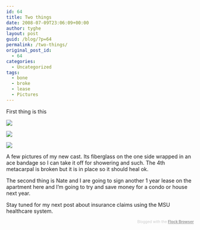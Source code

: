 ```yaml
---
id: 64
title: Two things
date: 2008-07-09T23:06:09+00:00
author: tyghe
layout: post
guid: /blog/?p=64
permalink: /two-things/
original_post_id:
  - 64
categories:
  - Uncategorized
tags:
  - bone
  - broke
  - lease
  - Pictures
---
```

First thing is this
  
[![](http://lh4.ggpht.com/vallardt/SHWXMpJs3OI/AAAAAAAAAk0/zz_Zs8GxaC0/s144/IMGP5273.JPG)](http://picasaweb.google.com/vallardt/Random/photo#5221245586466725090)
  
[![](http://lh4.ggpht.com/vallardt/SHWXNYY50UI/AAAAAAAAAk8/vZGNu_n5344/s144/IMGP5274.JPG)](http://picasaweb.google.com/vallardt/Random/photo#5221245599146955074)
  
[![](http://lh4.ggpht.com/vallardt/SHWXOGdiz-I/AAAAAAAAAlE/88QdPYJurI0/s144/IMGP5275.JPG)](http://picasaweb.google.com/vallardt/Random/photo#5221245611514449890)

A few pictures of my new cast. Its fiberglass on the one side wrapped in an ace bandage so I can take it off for showering and such. The 4th metacarpal is broken but it is in place so it should heal ok.

The second thing is Nate and I are going to sign another 1 year lease on the apartment here and I&#8217;m going to try and save money for a condo or house next year.

Stay tuned for my next post about insurance claims using the MSU healthcare system.

<div class="flockcredit" style="text-align:right;color:#CCC;font-size:x-small;">
  Blogged with the <a href="http://www.flock.com/blogged-with-flock" style="color:#999;font-weight:bold;" target="_new" title="Flock Browser">Flock Browser</a>
</div>
